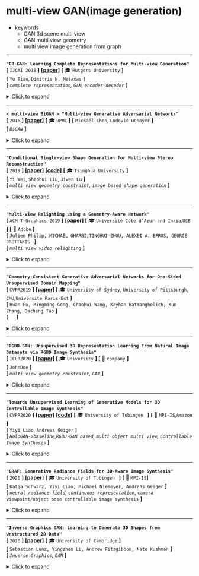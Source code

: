 

# multi-view GAN(image generation)

- keywords
  - GAN 3d scene multi view
  - GAN multi view geometry
  - multi view image generation from graph

---

**`"CR-GAN: Learning Complete Representations for Multi-view Generation"`**  
**[** `IJCAI 2018` **]** **[[paper]](https://www.ijcai.org/Proceedings/2018/0131.pdf)** **[** :mortar_board: `Rutgers University` **]**  
**[**  `Yu Tian`,  `Dimitris N. Metaxas` **]**  
**[** _`complete representation`, `GAN`, `encoder-decoder`_  **]**  

<details>
  <summary>Click to expand</summary>

- **主要贡献**
  
  - 第一个调查GAN模型的"complete representations"
  - 用CR-GAN来学习完整的表达，使用一种两通路的模式(`reconstruction path` + `generation path`)
  - CR-GAN可以利用`unlabeled data`来`self supervision`，使得生成的质量更好
  - 即使对于**unseen**的dataset，对于**wild conditions**，CR-GAN可以产生高质量的**multi view**图片
  
- **之前的GAN-based方法**：encoder-decoder+discriminator
  
  
  - |                  ![img](media/56666611.png)                  |
    | :----------------------------------------------------------: |
    | 相比于之前的GAN-based方法，多了一条`generation path`，试图补全z space |
    
  - encoder把图片map到一个latent space，然后操作embedding，然后decoder生成新视角
  
  - [CVPR 2017] [[paper]](https://openaccess.thecvf.com/content_cvpr_2017/papers/Tran_Disentangled_Representation_Learning_CVPR_2017_paper.pdf) <DR-GAN> Disentangled Representation Learning GAN for Pose-Invariant Face Recognition
  
  - [2017]  Multi-view image generation from a single-view. 
  
  - **_之前的GAN-based方法的问题_**：
  
  
    - 学到的都是“不完整”的表征，对于"unseen"data\无边界的data的泛化性很差
    - ==**思考**==：encoder网络学到的大概率就是不完整的表征；这也是为什么用auto-decoder而不是encoder-decoder
  
- **proposal**
  - 除了`reconstruction path`外，引入另一条`generation path`来 从随机采样的sample 创建view-specific images
  - 两条path **共享**同样的G参数：在生成通路学到的G 会引导reconstruction path中的E和D的学习，反过来也是一样
  - E is force to be G的逆向过程，使得学到的**representation可以span the entire Z space**  
  - 更重要的是，两通路的学习过程可以很容易地利用**有label、无label**的数据，对于自监督学习而言，从而大大丰富了Z space，对于自然的生成来说。
  
- **discriminators** 
  
  
  - ![img](media/57229841-1603684635887.png)
  - **==问题==** ：原来这些GAN-based方法中的discriminator都是干什么用的？单纯只是增加图像的细节程度？
  - DR-GAN中：discriminator有两个任务：① id 分类。discriminator输出一个分类输出。② pose分类。分类器输出。

</details>

---

**`< multi-view BiGAN > "Multi-view Generative Adversarial Networks"`**  
**[** `2016` **]** **[[paper]](https://arxiv.org/pdf/1611.02019.pdf)** **[** :mortar_board: `UPMC` **]** 
**[**  `Mickaël Chen`, `Ludovic Denoyer`  **]**  
**[** _`BiGAN`_ **]**  

<details>
  <summary>Click to expand</summary>
too old

- ![img](media/54910786.png)
  - 把BiGAN改造成适应conditional 概率；一个可以学到P(y\|x)，x可以是单张图片或者是多张view的集合
- ![img](media/55062754.png)
  - 创造了一个multi-view model，给予任意一组subset of views，评估可能的输出的分布
  - 如果说，一种自然的把BiGAN 延伸到适应multi view输入的方式 是 定义一个从a set of view到一个representation space的mapping function，那么，这种方法已经被证明会有不达到要求的表现
  - 因此，我们提出了一种约束模型的方式：基于一个想法：对任意一组subset of views添加一个view都应该降低输出分布的不确定性。给的view越多，方差越小。用KL散度来正则化

</details>

---

**`"Conditional Single-view Shape Generation for Multi-view Stereo Reconstruction"`**  
**[** `2019` **]** **[[paper]](https://arxiv.org/pdf/1904.06699.pdf)** **[[code]](https://github.com/weiyithu/OptimizeMVS)** **[** :mortar_board: `Tsinghua University` **]**  
**[**  `Yi Wei`, `Shaohui Liu`, `Jiwen Lu`  **]**  
**[** _`multi view geometry constraint`, `image based shape generation`_ **]**  

<details>
  <summary>Click to expand</summary>

- **task**: image based shape generation
- 把多张图片的重建问题 建模为 计算每个单张图片重建出的shape 空间的 交集

</details>

---

**`"Multi-view Relighting using a Geometry-Aware Network"`**  
**[** `ACM T-Graphics 2019` **]** **[[paper]](https://repo-sam.inria.fr/fungraph/deep-relighting/Multi-view-Relighting.pdf)** **[** :mortar_board: `Université Côte d'Azur and Inria`,`UCB` **]** **[** :office: `Adobe` **]**  
**[**  `Julien Philip, MICHAËL GHARBI,TINGHUI ZHOU, ALEXEI A. EFROS, GEORGE DRETTAKIS `  **]**  
**[** _`multi view video relighting`_ **]**  

<details>
  <summary>Click to expand</summary>

- **task**: multi-view video relighting
- ![img](media/54422638.png)
- ![img](media/54653900.png)

  - 首先从multi view的视频创建一个proxy geometry，然后考虑relighting

</details>

---

**`"Geometry-Consistent Generative Adversarial Networks for One-Sided Unsupervised Domain Mapping"`**  
**[** `CVPR2019` **]** **[[paper]](https://openaccess.thecvf.com/content_CVPR_2019/papers/Fu_Geometry-Consistent_Generative_Adversarial_Networks_for_One-Sided_Unsupervised_Domain_Mapping_CVPR_2019_paper.pdf)**  **[** :mortar_board: `University of Sydney`, `University of Pittsburgh`, `CMU`,`Universite Paris-Est` **]**   
**[**  `Huan Fu, Mingming Gong, Chaohui Wang, Kayhan Batmanghelich, Kun Zhang, Dacheng Tao`  **]**  
**[** _`  `_ **]**  

<details>
  <summary>Click to expand</summary>

- TODO

</details>

---

**`"RGBD-GAN: Unsupervised 3D Representation Learning From Natural Image Datasets via RGBD Image Synthesis"`**  
**[** `ICLR2020` **]** **[[paper]](https://arxiv.org/abs/1909.12573)**  **[** :mortar_board: `University` **]** **[** :office: `company` **]**  
**[**  `JohnDoe`  **]**  
**[** _`multi view geometry constraint`, `GAN`_ **]**  

<details>
  <summary>Click to expand</summary>

- **natural datasets**下，通过RGBD图像生成，进行**无监督**的**3D表征**学习
- **3.2.2 SELF-SUPERVISED RGBD CONSISTENCY LOSS**
  - ![img](media/65147862.png)

</details>

---

**`"Towards Unsupervised Learning of Generative Models for 3D Controllable Image Synthesis"`**  
**[** `CVPR2020` **]** **[[paper]](https://arxiv.org/pdf/1912.05237.pdf)** **[[code]](https://github.com/autonomousvision/controllable_image_synthesis)** **[** :mortar_board: `University of Tubingen ` **]** **[** :office: `MPI-IS`,`Amazon` **]**  
**[**  `Yiyi Liao`, `Andreas Geiger`  **]**  
**[** _`HoloGAN->baseline`,`RGBD-GAN based`, `multi object multi view`,  `Controllable Image Synthesis`_ **]**  

<details>
  <summary>Click to expand</summary>

| ![img](media/59007435.png)                                   |
| ------------------------------------------------------------ |
| 首先 从一个高斯采样的latent code 映射到一系列3D primitives（一些原初3D物体表征）<br> 再渲染物体 再渲染背景 |



- | Input   | unlabeled image                                              |
  | ------- | :----------------------------------------------------------- |
  | output  | multi view images                                            |
  | dataset | ![img](media/59114641.png) <br>**随机背景、随机物体、随机view point** <br>3D primitives: no label <br/> instance segmentation: no label <br/> pose annotations: no label |
  
- 训练这样的模型是有挑战的：
  - 比如有可能把2个物体理解为同一个primitive，甚至...；
  - 因此，使用多个loss来鼓励一个解耦、可解释的3D表征；同时从训练集分布中生成图片。
- **loss**

  - _**adversarial loss**_：标准的real/fake loss + condition

    - > condition on: 是完全的composite image还是background image
      >
      > 实验证明，这个condition有助于从背景中解耦物体  

    - 因此在训练时，收集两组数据集：带有物体的和没有物体的

  - _**compactness loss**_ ：紧凑性loss

    - > To bias solutions towards compact representations and to encourage the 3D primitives to tightly encase the objects, we minimize the projected shape of each object.
      >
      > 为了让solutions 倾向于完整的表征，鼓励3D primitives能够紧贴合物体，我们最小化每个物体的投影shape

    - 惩罚每个物体`alpha map`的 `L1-范数`

    - > ![img](media/63491889.png)
      >
      > $\tau=0.1$ 是一个防止收缩到一个固定最小值以下的截短阈值， $A_i$ 依赖于模型参数和 latent code z（so 这个loss可以对模型参数有作用）

  - **(==self supervised==) geometry consistency loss**

    - > 为了得到在不同的 `camera viewpoints` 和 `3D物体pose `中都**consistent**的solutions，遵循 _**[33]RGBD-GAN**_ 来鼓励生成模型来遵守多视几何约束。

    - > 比如，对于pose(外参)的改变应该改变物体的pose但是不应该alter它的颜色或者identity.

    - > 这样formulate这个约束：
      >
      > ![img](media/63872134.png)
      >
      > $X_i'$ $D_i'$ 是 latent code z的2D generator 输出
      >
      > $\tilde{X}_i'$ $\tilde{D}_i'$ 是 同一个latent code对每个primitive的pose加入随机噪声 并且 [**Warp**ing the result back to the original viewpoint] (即**重投影**回加噪声之前的viewpoint)  后的2D generator输出

    - 相当于是一个自监督的重投影误差loss

</details>

---

**`"GRAF: Generative Radiance Fields for 3D-Aware Image Synthesis"`**  
**[** `2020` **]** **[[paper]](https://arxiv.org/pdf/2007.02442.pdf)**  **[** :mortar_board: `University of Tubingen ` **]** **[** :office: `MPI-IS`**]**  
**[**  `Katja Schwarz, Yiyi Liao, Michael Niemeyer, Andreas Geiger`  **]**  
**[** _`neural radiance field`, `continuous representation`_, `camera viewpoint/object pose controllable image synthesis` **]**  

<details>
  <summary>Click to expand</summary>

| ![img](media/58379603.png) |
| -------------------------- |
| motivation                 |

- _**Motivation**_
  
  
  - > While 2D generative adversarial networks have enabled high-resolution image synthesis, they largely lack an understanding of the 3D world and the image formation process. 
    >
    > Thus, they do not provide precise control over camera viewpoint or object pose.
    >
    > **因为2D GAN缺少对3D世界的理解；缺少图像生成过程的理解，所以不能提供对于camera viewpoint和物体pose的精确控制**。
  
- 使用连续表征neural radiance filed
  
  
  - 从location x, view direction d映射到color c 和 体素密度$\sigma$
  
- 数据集使用unposed RGB images

</details>

---

**`"Inverse Graphics GAN: Learning to Generate 3D Shapes from Unstructured 2D Data"`**  
**[** `2020` **]** **[[paper]](https://arxiv.org/pdf/2002.12674.pdf)**  **[** :mortar_board: `University of Cambridge` **]**  
**[**  `Sebastian Lunz, Yingzhen Li, Andrew Fitzgibbon, Nate Kushman`  **]**  
**[** _`Inverse Graphics`, `GAN`_ **]**  

<details>
  <summary>Click to expand</summary>

- TODO

</details>